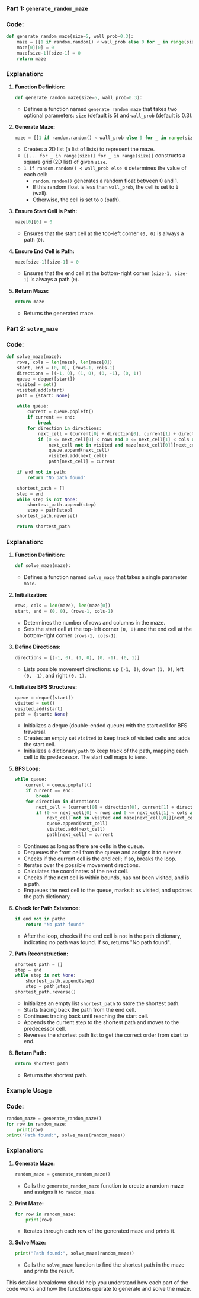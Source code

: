 ### Part 1: `generate_random_maze`

### Code:

```python
def generate_random_maze(size=5, wall_prob=0.3):
    maze = [[1 if random.random() < wall_prob else 0 for _ in range(size)] for _ in range(size)]
    maze[0][0] = 0
    maze[size-1][size-1] = 0
    return maze

```

### Explanation:

1. **Function Definition:**
    
    ```python
    def generate_random_maze(size=5, wall_prob=0.3):
    
    ```
    
    - Defines a function named `generate_random_maze` that takes two optional parameters: `size` (default is 5) and `wall_prob` (default is 0.3).
2. **Generate Maze:**
    
    ```python
    maze = [[1 if random.random() < wall_prob else 0 for _ in range(size)] for _ in range(size)]
    
    ```
    
    - Creates a 2D list (a list of lists) to represent the maze.
    - `[[... for _ in range(size)] for _ in range(size)]` constructs a square grid (2D list) of given `size`.
    - `1 if random.random() < wall_prob else 0` determines the value of each cell:
        - `random.random()` generates a random float between 0 and 1.
        - If this random float is less than `wall_prob`, the cell is set to `1` (wall).
        - Otherwise, the cell is set to `0` (path).
3. **Ensure Start Cell is Path:**
    
    ```python
    maze[0][0] = 0
    
    ```
    
    - Ensures that the start cell at the top-left corner `(0, 0)` is always a path (`0`).
4. **Ensure End Cell is Path:**
    
    ```python
    maze[size-1][size-1] = 0
    
    ```
    
    - Ensures that the end cell at the bottom-right corner `(size-1, size-1)` is always a path (`0`).
5. **Return Maze:**
    
    ```python
    return maze
    
    ```
    
    - Returns the generated maze.

### Part 2: `solve_maze`

### Code:

```python
def solve_maze(maze):
    rows, cols = len(maze), len(maze[0])
    start, end = (0, 0), (rows-1, cols-1)
    directions = [(-1, 0), (1, 0), (0, -1), (0, 1)]
    queue = deque([start])
    visited = set()
    visited.add(start)
    path = {start: None}

    while queue:
        current = queue.popleft()
        if current == end:
            break
        for direction in directions:
            next_cell = (current[0] + direction[0], current[1] + direction[1])
            if (0 <= next_cell[0] < rows and 0 <= next_cell[1] < cols and
                next_cell not in visited and maze[next_cell[0]][next_cell[1]] == 0):
                queue.append(next_cell)
                visited.add(next_cell)
                path[next_cell] = current

    if end not in path:
        return "No path found"

    shortest_path = []
    step = end
    while step is not None:
        shortest_path.append(step)
        step = path[step]
    shortest_path.reverse()

    return shortest_path

```

### Explanation:

1. **Function Definition:**
    
    ```python
    def solve_maze(maze):
    
    ```
    
    - Defines a function named `solve_maze` that takes a single parameter `maze`.
2. **Initialization:**
    
    ```python
    rows, cols = len(maze), len(maze[0])
    start, end = (0, 0), (rows-1, cols-1)
    
    ```
    
    - Determines the number of rows and columns in the maze.
    - Sets the start cell at the top-left corner `(0, 0)` and the end cell at the bottom-right corner `(rows-1, cols-1)`.
3. **Define Directions:**
    
    ```python
    directions = [(-1, 0), (1, 0), (0, -1), (0, 1)]
    
    ```
    
    - Lists possible movement directions: up `(-1, 0)`, down `(1, 0)`, left `(0, -1)`, and right `(0, 1)`.
4. **Initialize BFS Structures:**
    
    ```python
    queue = deque([start])
    visited = set()
    visited.add(start)
    path = {start: None}
    
    ```
    
    - Initializes a deque (double-ended queue) with the start cell for BFS traversal.
    - Creates an empty set `visited` to keep track of visited cells and adds the start cell.
    - Initializes a dictionary `path` to keep track of the path, mapping each cell to its predecessor. The start cell maps to `None`.
5. **BFS Loop:**
    
    ```python
    while queue:
        current = queue.popleft()
        if current == end:
            break
        for direction in directions:
            next_cell = (current[0] + direction[0], current[1] + direction[1])
            if (0 <= next_cell[0] < rows and 0 <= next_cell[1] < cols and
                next_cell not in visited and maze[next_cell[0]][next_cell[1]] == 0):
                queue.append(next_cell)
                visited.add(next_cell)
                path[next_cell] = current
    
    ```
    
    - Continues as long as there are cells in the queue.
    - Dequeues the front cell from the queue and assigns it to `current`.
    - Checks if the current cell is the end cell; if so, breaks the loop.
    - Iterates over the possible movement directions.
    - Calculates the coordinates of the next cell.
    - Checks if the next cell is within bounds, has not been visited, and is a path.
    - Enqueues the next cell to the queue, marks it as visited, and updates the path dictionary.
6. **Check for Path Existence:**
    
    ```python
    if end not in path:
        return "No path found"
    
    ```
    
    - After the loop, checks if the end cell is not in the path dictionary, indicating no path was found. If so, returns "No path found".
7. **Path Reconstruction:**
    
    ```python
    shortest_path = []
    step = end
    while step is not None:
        shortest_path.append(step)
        step = path[step]
    shortest_path.reverse()
    
    ```
    
    - Initializes an empty list `shortest_path` to store the shortest path.
    - Starts tracing back the path from the end cell.
    - Continues tracing back until reaching the start cell.
    - Appends the current step to the shortest path and moves to the predecessor cell.
    - Reverses the shortest path list to get the correct order from start to end.
8. **Return Path:**
    
    ```python
    return shortest_path
    
    ```
    
    - Returns the shortest path.

### Example Usage

### Code:

```python
random_maze = generate_random_maze()
for row in random_maze:
    print(row)
print("Path found:", solve_maze(random_maze))

```

### Explanation:

1. **Generate Maze:**
    
    ```python
    random_maze = generate_random_maze()
    
    ```
    
    - Calls the `generate_random_maze` function to create a random maze and assigns it to `random_maze`.
2. **Print Maze:**
    
    ```python
    for row in random_maze:
        print(row)
    
    ```
    
    - Iterates through each row of the generated maze and prints it.
3. **Solve Maze:**
    
    ```python
    print("Path found:", solve_maze(random_maze))
    
    ```
    
    - Calls the `solve_maze` function to find the shortest path in the maze and prints the result.

This detailed breakdown should help you understand how each part of the code works and how the functions operate to generate and solve the maze.

